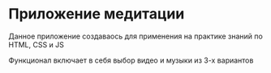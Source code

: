 # Приложение медитации

Данное приложение создаваось для применения на практике знаний по HTML, CSS и JS

Функционал включает в себя выбор видео и музыки из 3-х вариантов

